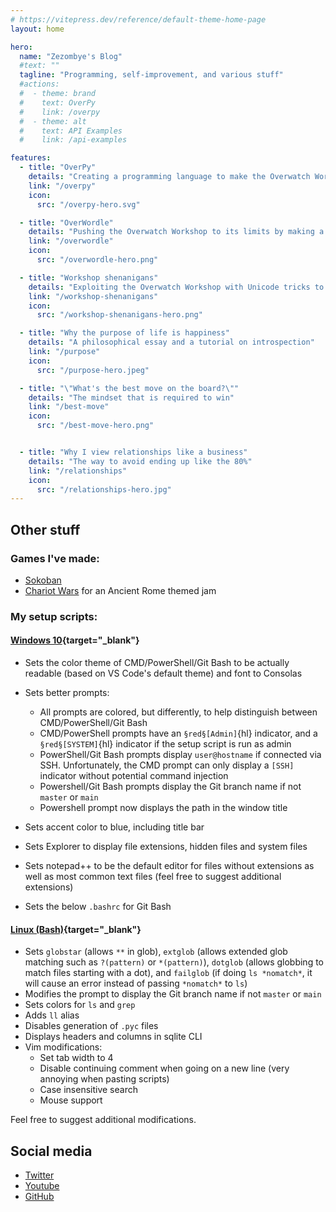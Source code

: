 ```yaml
---
# https://vitepress.dev/reference/default-theme-home-page
layout: home

hero:
  name: "Zezombye's Blog"
  #text: ""
  tagline: "Programming, self-improvement, and various stuff"
  #actions:
  #  - theme: brand
  #    text: OverPy
  #    link: /overpy
  #  - theme: alt
  #    text: API Examples
  #    link: /api-examples

features:
  - title: "OverPy"
    details: "Creating a programming language to make the Overwatch Workshop usable"
    link: "/overpy"
    icon:
      src: "/overpy-hero.svg"

  - title: "OverWordle"
    details: "Pushing the Overwatch Workshop to its limits by making a multiplayer Wordle"
    link: "/overwordle"
    icon:
      src: "/overwordle-hero.png"

  - title: "Workshop shenanigans"
    details: "Exploiting the Overwatch Workshop with Unicode tricks to bypass sanitization"
    link: "/workshop-shenanigans"
    icon:
      src: "/workshop-shenanigans-hero.png"

  - title: "Why the purpose of life is happiness"
    details: "A philosophical essay and a tutorial on introspection"
    link: "/purpose"
    icon:
      src: "/purpose-hero.jpeg"

  - title: "\"What's the best move on the board?\""
    details: "The mindset that is required to win"
    link: "/best-move"
    icon:
      src: "/best-move-hero.png"


  - title: "Why I view relationships like a business"
    details: "The way to avoid ending up like the 80%"
    link: "/relationships"
    icon:
      src: "/relationships-hero.jpg"
---
```


## Other stuff

### Games I've made:
  - [Sokoban](/sokoban)
  - [Chariot Wars](/chariotwars) for an Ancient Rome themed jam

### My setup scripts:

#### [Windows 10](/windows-setup.ps1){target="_blank"}

- Sets the color theme of CMD/PowerShell/Git Bash to be actually readable (based on VS Code's default theme) and font to Consolas
- Sets better prompts:
  - All prompts are colored, but differently, to help distinguish between CMD/PowerShell/Git Bash
  - CMD/PowerShell prompts have an `§red§[Admin]`{hl} indicator, and a `§red§[SYSTEM]`{hl} indicator if the setup script is run as admin
  - PowerShell/Git Bash prompts display `user@hostname` if connected via SSH. Unfortunately, the CMD prompt can only display a `[SSH]` indicator without potential command injection
  - Powershell/Git Bash prompts display the Git branch name if not `master` or `main`
  - Powershell prompt now displays the path in the window title

- Sets accent color to blue, including title bar
- Sets Explorer to display file extensions, hidden files and system files
- Sets notepad++ to be the default editor for files without extensions as well as most common text files (feel free to suggest additional extensions)
- Sets the below `.bashrc` for Git Bash

#### [Linux (Bash)](/bashrc.sh){target="_blank"}

- Sets `globstar` (allows `**` in glob), `extglob` (allows extended glob matching such as `?(pattern)` or `*(pattern)`), `dotglob` (allows globbing to match files starting with a dot), and `failglob` (if doing `ls *nomatch*`, it will cause an error instead of passing `*nomatch*` to `ls`)
- Modifies the prompt to display the Git branch name if not `master` or `main`
- Sets colors for `ls` and `grep`
- Adds `ll` alias
- Disables generation of `.pyc` files
- Displays headers and columns in sqlite CLI
- Vim modifications:
  - Set tab width to 4
  - Disable continuing comment when going on a new line (very annoying when pasting scripts)
  - Case insensitive search
  - Mouse support

Feel free to suggest additional modifications.

## Social media

- [Twitter](https://x.com/zezombye)
- [Youtube](https://youtube.com/@Zezombye)
- [GitHub](https://github.com/Zezombye)
